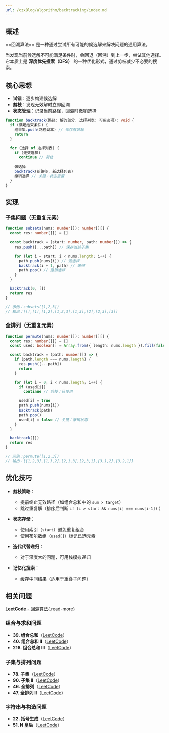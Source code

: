 ```yaml
---
url: /czxBlog/algorithm/backtracking/index.md
---
```

## 概述

\==回溯算法== 是一种通过尝试所有可能的候选解来解决问题的通用算法。

当发现当前候选解不可能满足条件时，会回退（回溯）到上一步，尝试其他选择。
它本质上是 **深度优先搜索（DFS）** 的一种优化形式，通过剪枝减少不必要的搜索。

## 核心思想

* **试错**：逐步构建候选解
* **剪枝**：发现无效解时立即回溯
* **状态管理**：记录当前路径，回溯时撤销选择

```ts
function backtrack(路径: 解的部分, 选择列表: 可用选项): void {
  if (满足结束条件) {
    结果集.push(路径副本) // 保存有效解
    return
  }

  for (选择 of 选择列表) {
    if (无效选择)
      continue // 剪枝

    做选择
    backtrack(新路径, 新选择列表)
    撤销选择 // 关键：状态重置
  }
}
```

## 实现

### 子集问题（无重复元素）

```ts
function subsets(nums: number[]): number[][] {
  const res: number[][] = []

  const backtrack = (start: number, path: number[]) => {
    res.push([...path]) // 保存当前子集

    for (let i = start; i < nums.length; i++) {
      path.push(nums[i]) // 做选择
      backtrack(i + 1, path) // 递归
      path.pop() // 撤销选择
    }
  }

  backtrack(0, [])
  return res
}

// 示例：subsets([1,2,3])
// 输出：[[],[1],[1,2],[1,2,3],[1,3],[2],[2,3],[3]]
```

### 全排列（无重复元素）

```ts
function permute(nums: number[]): number[][] {
  const res: number[][] = []
  const used: boolean[] = Array.from({ length: nums.length }).fill(false)

  const backtrack = (path: number[]) => {
    if (path.length === nums.length) {
      res.push([...path])
      return
    }

    for (let i = 0; i < nums.length; i++) {
      if (used[i])
        continue // 剪枝：已使用

      used[i] = true
      path.push(nums[i])
      backtrack(path)
      path.pop()
      used[i] = false // 关键：撤销状态
    }
  }

  backtrack([])
  return res
}

// 示例：permute([1,2,3])
// 输出：[[1,2,3],[1,3,2],[2,1,3],[2,3,1],[3,1,2],[3,2,1]]
```

## 优化技巧

* **剪枝策略**：

  * 提前终止无效路径（如组合总和中的 `sum > target`）
  * 跳过重复解（排序后判断 `if (i > start && nums[i] === nums[i-1])` ）

* **状态存储**：

  * 使用索引（`start`）避免重复组合
  * 使用布尔数组（`used[]`）标记已选元素

* **迭代代替递归**：

  * 对于深度大的问题，可用栈模拟递归

* **记忆化搜索**：

  * 缓存中间结果（适用于重叠子问题）

## 相关问题

[**LeetCode** - 回溯算法](https://leetcode.cn/problem-list/backtracking/){.read-more}

### 组合与求和问题

* **39. 组合总和**（[LeetCode](https://leetcode.cn/problems/combination-sum/)）
* **40. 组合总和 II**（[LeetCode](https://leetcode.cn/problems/combination-sum-ii/)）
* **216. 组合总和 III**（[LeetCode](https://leetcode.cn/problems/combination-sum-iii/)）

### 子集与排列问题

* **78. 子集**（[LeetCode](https://leetcode.cn/problems/subsets/)）
* **90. 子集 II**（[LeetCode](https://leetcode.cn/problems/subsets-ii/)）
* **46. 全排列**（[LeetCode](https://leetcode.cn/problems/permutations/)）
* **47. 全排列 II**（[LeetCode](https://leetcode.cn/problems/permutations-ii/)）

### 字符串与构造问题

* **22. 括号生成**（[LeetCode](https://leetcode.cn/problems/generate-parentheses/)）
* **51. N 皇后**（[LeetCode](https://leetcode.cn/problems/n-queens/)）
